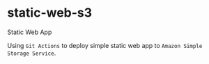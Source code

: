 # static-web-s3
Static Web App

Using `Git Actions` to deploy simple static web app to `Amazon Simple Storage Service`.
